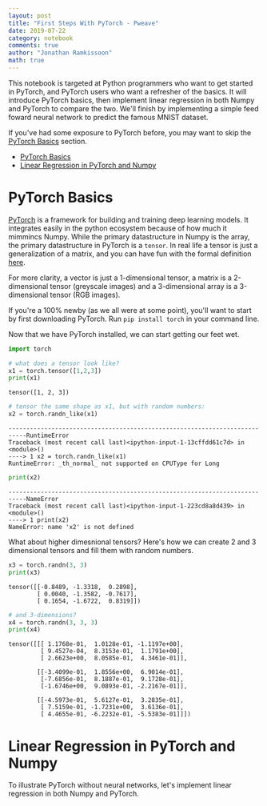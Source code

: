 ```yaml
---
layout: post
title: "First Steps With PyTorch - Pweave"
date: 2019-07-22
category: notebook
comments: true
author: "Jonathan Ramkissoon"
math: true
---
```


This notebook is targeted at Python programmers who want to get started in
PyTorch, and PyTorch users who want a refresher of the basics. It will introduce
PyTorch basics, then implement linear regression in both Numpy and PyTorch to
compare the two. We'll finish by implementing a simple feed foward neural network
to predict the famous MNIST dataset.

If you've had some exposure to PyTorch before, you may want to skip the
[PyTorch Basics](#pytorch-basics) section.

- [PyTorch Basics](#pytorch-basics)
- [Linear Regression in PyTorch and Numpy](#Linear-Regression-in-PyTorch-and-Numpy)

# PyTorch Basics

[PyTorch](http://pytorch.org/) is a framework for building and training deep
learning models. It integrates easily in the python ecosystem because of how
much it mimmincs Numpy. While the primary datastructure in Numpy is the array,
the primary datastructure in PyTorch is a `tensor`. In real life a tensor is
just a generalization of a matrix, and you can have fun with the formal definition
[here](http://mathworld.wolfram.com/Tensor.html).

For more clarity, a vector is just a 1-dimensional tensor, a matrix is a
2-dimensional tensor (greyscale images) and a 3-dimensional array is a 3-dimensional
tensor (RGB images).

If you're a 100% newby (as we all were at some point), you'll want to start by
first downloading PyTorch. Run `pip install torch` in your command line.

Now that we have PyTorch installed, we can start getting our feet wet.



```python
import torch

# what does a tensor look like?
x1 = torch.tensor([1,2,3])
print(x1)
```

```
tensor([1, 2, 3])
```


```python
# tensor the same shape as x1, but with random numbers:
x2 = torch.randn_like(x1)
```

```
---------------------------------------------------------------------------RuntimeError
Traceback (most recent call last)<ipython-input-1-13cffdd61c7d> in
<module>()
----> 1 x2 = torch.randn_like(x1)
RuntimeError: _th_normal_ not supported on CPUType for Long
```


```python
print(x2)
```

```
---------------------------------------------------------------------------NameError
Traceback (most recent call last)<ipython-input-1-223cd8a8d439> in
<module>()
----> 1 print(x2)
NameError: name 'x2' is not defined
```



What about higher dimesnional tensors? Here's how we can create 2 and 3 dimensional
tensors and fill them with random numbers.


```python
x3 = torch.randn(3, 3)
print(x3)
```

```
tensor([[-0.8489, -1.3318,  0.2898],
        [ 0.0040, -1.3582, -0.7617],
        [ 0.1654, -1.6722,  0.8319]])
```


```python
# and 3-dimensions?
x4 = torch.randn(3, 3, 3)
print(x4)
```

```
tensor([[[ 1.1768e-01,  1.0128e-01, -1.1197e+00],
         [ 9.4527e-04,  8.3153e-01,  1.1791e+00],
         [ 2.6623e+00,  8.0585e-01,  4.3461e-01]],

        [[-3.4099e-01,  1.8556e+00,  6.9014e-01],
         [-7.6856e-01,  8.1887e-01,  9.1728e-01],
         [-1.6746e+00,  9.0893e-01, -2.2167e-01]],

        [[-4.5973e-01,  5.6127e-01,  3.2835e-01],
         [ 7.5159e-01, -1.7231e+00,  3.6136e-01],
         [ 4.4655e-01, -6.2232e-01, -5.5383e-01]]])
```




# Linear Regression in PyTorch and Numpy

To illustrate PyTorch without neural networks, let's implement linear regression
in both Numpy and PyTorch.
